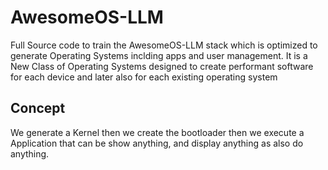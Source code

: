 # AwesomeOS-LLM
Full Source code to train the AwesomeOS-LLM stack which is optimized to generate Operating Systems inclding apps and user management. 
It is a New Class of Operating Systems designed to create performant software for each device and later also for each existing operating system

## Concept
We generate a Kernel then we create the bootloader then we execute a Application that can be show anything, and display anything as also do anything. 
